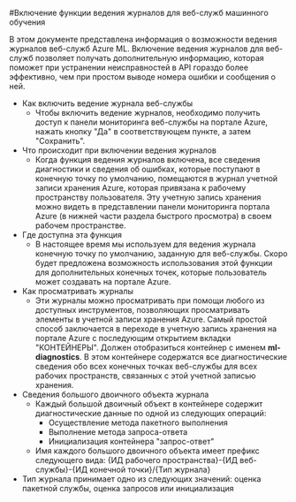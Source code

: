 <properties 
	pageTitle="Включение функции ведения журналов для веб-служб машинного обучения | Azure" 
	description="Узнайте, как включить функцию ведения журналов для веб-служб машинного обучения." 
	services="machine-learning" 
	documentationCenter="" 
	authors="raymondlaghaeian" 
	manager="paulettm" 
	editor="cgronlun"/>

<tags
	ms.service="machine-learning"
	ms.devlang="na"
	ms.topic="article"
	ms.tgt_pltfrm=""
	ms.workload="big-data" 
	ms.date="02/12/2015"
	ms.author="raymondl,garye"/>

#Включение функции ведения журналов для веб-служб машинного обучения  

В этом документе представлена информация о возможности ведения журналов веб-служб Azure ML. Включение ведения журналов для веб-служб позволяет получать дополнительную информацию, которая поможет при устранении неисправностей в API гораздо более эффективно, чем при простом выводе номера ошибки и сообщения о ней.

-	Как включить ведение журнала веб-службы   
	-	Чтобы включить ведение журналов, необходимо получить доступ к панели мониторинга веб-службы на портале Azure, нажать кнопку "Да" в соответствующем пункте, а затем "Сохранить".  
-	Что происходит при включении ведения журналов  
	-	Когда функция ведения журналов включена, все сведения диагностики и сведения об ошибках, которые поступают в конечную точку по умолчанию, помещаются в журнал учетной записи хранения Azure, которая привязана к рабочему пространству пользователя. Эту учетную запись хранения можно видеть в представлении панели мониторинга портала Azure \(в нижней части раздела быстрого просмотра\) в своем рабочем пространстве.  
-	Где доступна эта функция  
	-	В настоящее время мы используем для ведения журнала конечную точку по умолчанию, заданную для веб-службы. Скоро будет предложена возможность использования этой функции для дополнительных конечных точек, которые пользователь может создавать на портале Azure.  
-	Как просматривать журналы  
	-	Эти журналы можно просматривать при помощи любого из доступных инструментов, позволяющих просматривать элементы в учетной записи хранения Azure. Самый простой способ заключается в переходе в учетную запись хранения на портале Azure с последующим открытием вкладки "КОНТЕЙНЕРЫ". Должен отобразиться контейнер с именем **ml-diagnostics**. В этом контейнере содержатся все диагностические сведения обо всех конечных точках веб-службы для всех рабочих пространств, связанных с этой учетной записью хранения.  
-	Сведения большого двоичного объекта журнала  
	-	Каждый большой двоичный объект в контейнере содержит диагностические данные по одной из следующих операций:
		-	Осуществление метода пакетного выполнения  
		-	Выполнение метода запроса-ответа  
		-	Инициализация контейнера "запрос-ответ"  
	-	Имя каждого большого двоичного объекта имеет префикс следующего вида: {ИД рабочего пространства}-{ИД веб-службы}-{ИД конечной точки}/{Тип журнала}  
-	Тип журнала принимает одно из следующих значений: оценка пакетной службы, оценка запросов или инициализация  


<!--HONumber=54-->